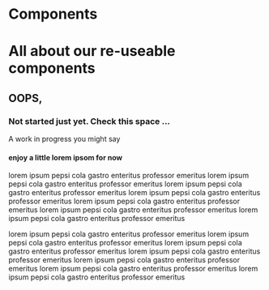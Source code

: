 # Components

# All about our re-useable components

## OOPS,

### Not started just yet. Check this space ...

A work in progress you might say

#### enjoy a little lorem ipsom for now

lorem ipsum pepsi cola gastro enteritus professor emeritus lorem ipsum pepsi cola gastro enteritus professor emeritus lorem ipsum pepsi cola gastro enteritus professor emeritus lorem ipsum pepsi cola gastro enteritus professor emeritus lorem ipsum pepsi cola gastro enteritus professor emeritus lorem ipsum pepsi cola gastro enteritus professor emeritus lorem ipsum pepsi cola gastro enteritus professor emeritus

lorem ipsum pepsi cola gastro enteritus professor emeritus lorem ipsum pepsi cola gastro enteritus professor emeritus lorem ipsum pepsi cola gastro enteritus professor emeritus lorem ipsum pepsi cola gastro enteritus professor emeritus lorem ipsum pepsi cola gastro enteritus professor emeritus lorem ipsum pepsi cola gastro enteritus professor emeritus lorem ipsum pepsi cola gastro enteritus professor emeritus
